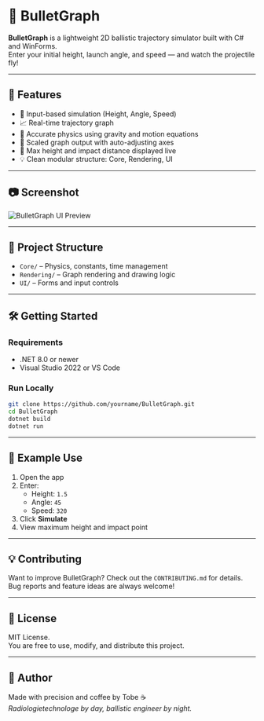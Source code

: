 # 🎯 BulletGraph

**BulletGraph** is a lightweight 2D ballistic trajectory simulator built with C# and WinForms.  
Enter your initial height, launch angle, and speed — and watch the projectile fly!

---

## 🚀 Features

- 🔢 Input-based simulation (Height, Angle, Speed)
- 📈 Real-time trajectory graph
- 🧠 Accurate physics using gravity and motion equations
- 📐 Scaled graph output with auto-adjusting axes
- 🎯 Max height and impact distance displayed live
- 💡 Clean modular structure: Core, Rendering, UI

---

## 📷 Screenshot

![BulletGraph UI Preview](preview.png)

---

## 🧱 Project Structure

- `Core/` – Physics, constants, time management
- `Rendering/` – Graph rendering and drawing logic
- `UI/` – Forms and input controls

---

## 🛠️ Getting Started

### Requirements

- .NET 8.0 or newer
- Visual Studio 2022 or VS Code

### Run Locally

```bash
git clone https://github.com/yourname/BulletGraph.git
cd BulletGraph
dotnet build
dotnet run
```

---

## 🎨 Example Use

1. Open the app
2. Enter:
   - Height: `1.5`
   - Angle: `45`
   - Speed: `320`
3. Click **Simulate**
4. View maximum height and impact point

---

## 💡 Contributing

Want to improve BulletGraph? Check out the `CONTRIBUTING.md` for details.  
Bug reports and feature ideas are always welcome!

---

## 📄 License

MIT License.  
You are free to use, modify, and distribute this project.

---

## 🧠 Author

Made with precision and coffee by Tobe ☕  
_Radiologietechnologe by day, ballistic engineer by night._

